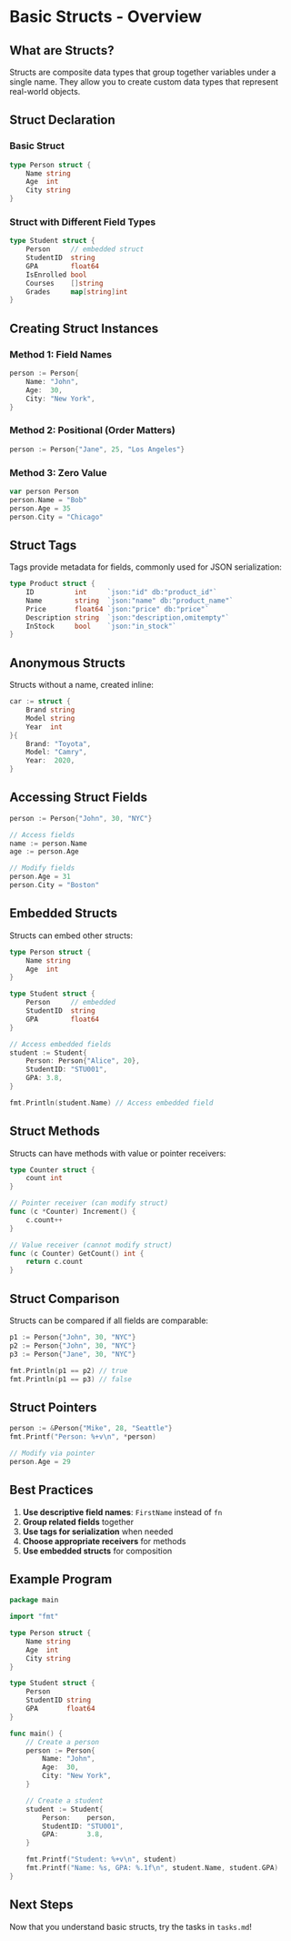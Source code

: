 # Basic Structs - Overview

## What are Structs?

Structs are composite data types that group together variables under a single name. They allow you to create custom data types that represent real-world objects.

## Struct Declaration

### Basic Struct
```go
type Person struct {
    Name string
    Age  int
    City string
}
```

### Struct with Different Field Types
```go
type Student struct {
    Person     // embedded struct
    StudentID  string
    GPA        float64
    IsEnrolled bool
    Courses    []string
    Grades     map[string]int
}
```

## Creating Struct Instances

### Method 1: Field Names
```go
person := Person{
    Name: "John",
    Age:  30,
    City: "New York",
}
```

### Method 2: Positional (Order Matters)
```go
person := Person{"Jane", 25, "Los Angeles"}
```

### Method 3: Zero Value
```go
var person Person
person.Name = "Bob"
person.Age = 35
person.City = "Chicago"
```

## Struct Tags

Tags provide metadata for fields, commonly used for JSON serialization:

```go
type Product struct {
    ID          int     `json:"id" db:"product_id"`
    Name        string  `json:"name" db:"product_name"`
    Price       float64 `json:"price" db:"price"`
    Description string  `json:"description,omitempty"`
    InStock     bool    `json:"in_stock"`
}
```

## Anonymous Structs

Structs without a name, created inline:

```go
car := struct {
    Brand string
    Model string
    Year  int
}{
    Brand: "Toyota",
    Model: "Camry",
    Year:  2020,
}
```

## Accessing Struct Fields

```go
person := Person{"John", 30, "NYC"}

// Access fields
name := person.Name
age := person.Age

// Modify fields
person.Age = 31
person.City = "Boston"
```

## Embedded Structs

Structs can embed other structs:

```go
type Person struct {
    Name string
    Age  int
}

type Student struct {
    Person     // embedded
    StudentID  string
    GPA        float64
}

// Access embedded fields
student := Student{
    Person: Person{"Alice", 20},
    StudentID: "STU001",
    GPA: 3.8,
}

fmt.Println(student.Name) // Access embedded field
```

## Struct Methods

Structs can have methods with value or pointer receivers:

```go
type Counter struct {
    count int
}

// Pointer receiver (can modify struct)
func (c *Counter) Increment() {
    c.count++
}

// Value receiver (cannot modify struct)
func (c Counter) GetCount() int {
    return c.count
}
```

## Struct Comparison

Structs can be compared if all fields are comparable:

```go
p1 := Person{"John", 30, "NYC"}
p2 := Person{"John", 30, "NYC"}
p3 := Person{"Jane", 30, "NYC"}

fmt.Println(p1 == p2) // true
fmt.Println(p1 == p3) // false
```

## Struct Pointers

```go
person := &Person{"Mike", 28, "Seattle"}
fmt.Printf("Person: %+v\n", *person)

// Modify via pointer
person.Age = 29
```

## Best Practices

1. **Use descriptive field names**: `FirstName` instead of `fn`
2. **Group related fields** together
3. **Use tags for serialization** when needed
4. **Choose appropriate receivers** for methods
5. **Use embedded structs** for composition

## Example Program

```go
package main

import "fmt"

type Person struct {
    Name string
    Age  int
    City string
}

type Student struct {
    Person
    StudentID string
    GPA       float64
}

func main() {
    // Create a person
    person := Person{
        Name: "John",
        Age:  30,
        City: "New York",
    }

    // Create a student
    student := Student{
        Person:    person,
        StudentID: "STU001",
        GPA:       3.8,
    }

    fmt.Printf("Student: %+v\n", student)
    fmt.Printf("Name: %s, GPA: %.1f\n", student.Name, student.GPA)
}
```

## Next Steps

Now that you understand basic structs, try the tasks in `tasks.md`!
